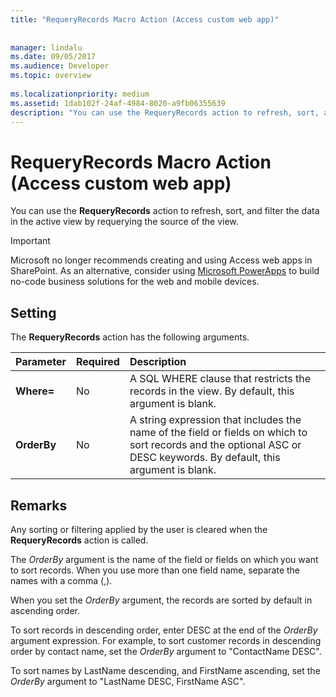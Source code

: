 ```yaml
---
title: "RequeryRecords Macro Action (Access custom web app)"
 
 
manager: lindalu
ms.date: 09/05/2017
ms.audience: Developer
ms.topic: overview
  
ms.localizationpriority: medium
ms.assetid: 1dab102f-24af-4984-8020-a9fb06355639
description: "You can use the RequeryRecords action to refresh, sort, and filter the data in the active view by requerying the source of the view."
---
```


# RequeryRecords Macro Action (Access custom web app)

You can use the **RequeryRecords** action to refresh, sort, and filter the data in the active view by requerying the source of the view.
  
> [!IMPORTANT]
> Microsoft no longer recommends creating and using Access web apps in SharePoint. As an alternative, consider using [Microsoft PowerApps](https://powerapps.microsoft.com/) to build no-code business solutions for the web and mobile devices.
  
## Setting

The **RequeryRecords** action has the following arguments.
  
|**Parameter**|**Required**|**Description**|
|:-----|:-----|:-----|
|**Where=** <br/> |No  <br/> |A SQL WHERE clause that restricts the records in the view. By default, this argument is blank. |
|**OrderBy** <br/> |No  <br/> |A string expression that includes the name of the field or fields on which to sort records and the optional ASC or DESC keywords. By default, this argument is blank. |

## Remarks

Any sorting or filtering applied by the user is cleared when the **RequeryRecords** action is called.
  
The *OrderBy* argument is the name of the field or fields on which you want to sort records. When you use more than one field name, separate the names with a comma (,).
  
When you set the *OrderBy* argument, the records are sorted by default in ascending order.
  
To sort records in descending order, enter DESC at the end of the *OrderBy* argument expression. For example, to sort customer records in descending order by contact name, set the *OrderBy* argument to "ContactName DESC".
  
To sort names by LastName descending, and FirstName ascending, set the *OrderBy* argument to "LastName DESC, FirstName ASC".
  